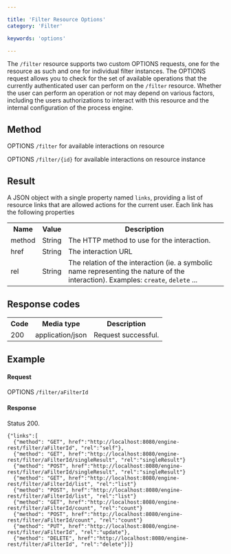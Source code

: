 ```yaml
---

title: 'Filter Resource Options'
category: 'Filter'

keywords: 'options'

---
```



The `/filter` resource supports two custom OPTIONS requests, one for the resource as such and one for individual filter instances. The OPTIONS request allows you to check for the set of available operations that the currently authenticated user can perform on the `/filter` resource. Whether the user can perform an operation or not may depend on various factors, including the users authorizations to interact with this resource and the internal configuration of the process engine.

Method
------

OPTIONS `/filter` for available interactions on resource

OPTIONS `/filter/{id}` for available interactions on resource instance


Result
------

A JSON object with a single property named `links`, providing a list of resource links that are allowed actions for the current user. Each link has the following properties

<table class="table table-striped">
  <tr>
    <th>Name</th>
    <th>Value</th>
    <th>Description</th>
  </tr>
  <tr>
    <td>method</td>
    <td>String</td>
    <td>The HTTP method to use for the interaction.</td>
  </tr>
  <tr>
    <td>href</td>
    <td>String</td>
    <td>The interaction URL</td>
  </tr>
  <tr>
    <td>rel</td>
    <td>String</td>
    <td>The relation of the interaction (ie. a symbolic name representing the nature of the interaction). Examples: <code>create</code>, <code>delete</code> ...</td>
  </tr>  
</table>


Response codes
--------------

<table class="table table-striped">
  <tr>
    <th>Code</th>
    <th>Media type</th>
    <th>Description</th>
  </tr>
  <tr>
    <td>200</td>
    <td>application/json</td>
    <td>Request successful.</td>
  </tr>
</table>

Example
-------

#### Request

OPTIONS `/filter/aFilterId`
  
#### Response

Status 200.

    {"links":[
      {"method": "GET", href":"http://localhost:8080/engine-rest/filter/aFilterId", "rel":"self"},
      {"method": "GET", href":"http://localhost:8080/engine-rest/filter/aFilterId/singleResult", "rel":"singleResult"}
      {"method": "POST", href":"http://localhost:8080/engine-rest/filter/aFilterId/singleResult", "rel":"singleResult"}
      {"method": "GET", href":"http://localhost:8080/engine-rest/filter/aFilterId/list", "rel":"list"}
      {"method": "POST", href":"http://localhost:8080/engine-rest/filter/aFilterId/list", "rel":"list"}
      {"method": "GET", href":"http://localhost:8080/engine-rest/filter/aFilterId/count", "rel":"count"}
      {"method": "POST", href":"http://localhost:8080/engine-rest/filter/aFilterId/count", "rel":"count"}
      {"method": "PUT", href":"http://localhost:8080/engine-rest/filter/aFilterId", "rel":"update"},
      {"method": "DELETE", href":"http://localhost:8080/engine-rest/filter/aFilterId", "rel":"delete"}]}
